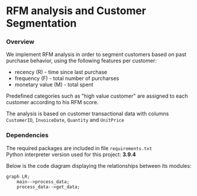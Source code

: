 # RFM analysis and Customer Segmentation
### Overview
We implement RFM analysis in order to segment customers based on past purchase behavior, using the following features per customer:
- recency (R) - time since last purchase
- frequency (F) - total number of purcharses
- monetary value (M) - total spent

Predefined categories such as "high value customer" are assigned to each customer according to his RFM score.

The analysis is based on customer transactional data with columns ```CustomerID```, ```InvoiceDate```, ```Quantity``` and ```UnitPrice```

### Dependencies
The required packages are included in file ```requirements.txt```<br>
Python interpreter version used for this project: **3.9.4**

Below is the code diagram displaying the relationships between its modules:
```mermaid
graph LR;
    main-->process_data;
    process_data-->get_data;
```
